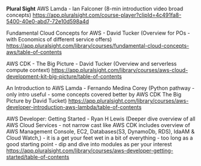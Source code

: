 __Plural Sight__
AWS Lamda - Ian Falconer
(8-min introduction video broad concepts)
https://app.pluralsight.com/course-player?clipId=4c491fa8-5400-40e0-abd7-72e10d598a4d

Fundamental Cloud Concepts for AWS - David Tucker
(Overview for POs - with Economics of different service offers)
https://app.pluralsight.com/library/courses/fundamental-cloud-concepts-aws/table-of-contents

AWS CDK - The Big Picture - David Tucker
(Overview and serverless compute context)
https://app.pluralsight.com/library/courses/aws-cloud-development-kit-big-picture/table-of-contents


An Introduction to AWS Lamda - Fernando Medina Corey 
(Python pathway - only intro useful - some concepts covered better by AWS CDK The Big Picture by David Tucket)
https://app.pluralsight.com/library/courses/aws-developer-introduction-aws-lambda/table-of-contents


AWS Developer: Getting Started - Ryan H Lewis
(Deeper dive overview of all AWS Cloud Services - not narrow cast like AWS CDK includes overview of AWS Management Console, EC2, Databases(S3, DynamoDb, RDS), IdaAM & Cloud Watch,) - it is a get your feet wet in a bit of everything - too long as a good starting point - dip and dive into modules as per your interest
https://app.pluralsight.com/library/courses/aws-developer-getting-started/table-of-contents